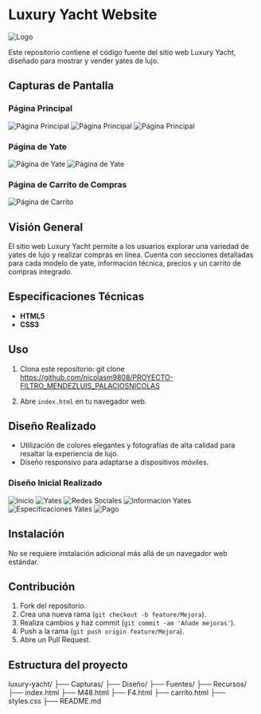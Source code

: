 # Luxury Yacht Website

![Logo](Recursos/Logo-blanco-transparente.png)

Este repositorio contiene el código fuente del sitio web Luxury Yacht, diseñado para mostrar y vender yates de lujo.

## Capturas de Pantalla

### Página Principal
![Página Principal](Capturas/PaginaInicio.JPG)
![Página Principal](Capturas/PaginaInicio-Yates.JPG)
![Página Principal](Capturas/PaginaInicio-RedesSociales.JPG)

### Página de Yate
![Página de Yate](Capturas/EspecificacionesYate.JPG)
![Página de Yate](Capturas/PrecioYate.JPG)

### Página de Carrito de Compras
![Página de Carrito](Capturas/PaginaPago.JPG)


## Visión General

El sitio web Luxury Yacht permite a los usuarios explorar una variedad de yates de lujo y realizar compras en línea. Cuenta con secciones detalladas para cada modelo de yate, información técnica, precios y un carrito de compras integrado.

## Especificaciones Técnicas

- **HTML5**
- **CSS3**

## Uso

1. Clona este repositorio:
git clone https://github.com/nicolasm9808/PROYECTO-FILTRO_MENDEZLUIS_PALACIOSNICOLAS

2. Abre `index.html` en tu navegador web.

## Diseño Realizado

- Utilización de colores elegantes y fotografías de alta calidad para resaltar la experiencia de lujo.
- Diseño responsivo para adaptarse a dispositivos móviles.

### Diseño Inicial Realizado
![Inicio](Diseño/Inicio.png)
![Yates](Diseño/Yates.png)
![Redes Sociales](Diseño/RedesSociales.png)
![Informacion Yates](Diseño/InformacionYates.png)
![Especificaciones Yates](Diseño/Especificaciones.png)
![Pago](Diseño/Pago.png)

## Instalación

No se requiere instalación adicional más allá de un navegador web estándar.

## Contribución

1. Fork del repositorio.
2. Crea una nueva rama (`git checkout -b feature/Mejora`).
3. Realiza cambios y haz commit (`git commit -am 'Añade mejoras'`).
4. Push a la rama (`git push origin feature/Mejora`).
5. Abre un Pull Request.

## Estructura del proyecto
luxury-yacht/
├── Capturas/
├── Diseño/
├── Fuentes/
├── Recursos/
├── index.html
├── M48.html
├── F4.html
├── carrito.html
├── styles.css
├── README.md
